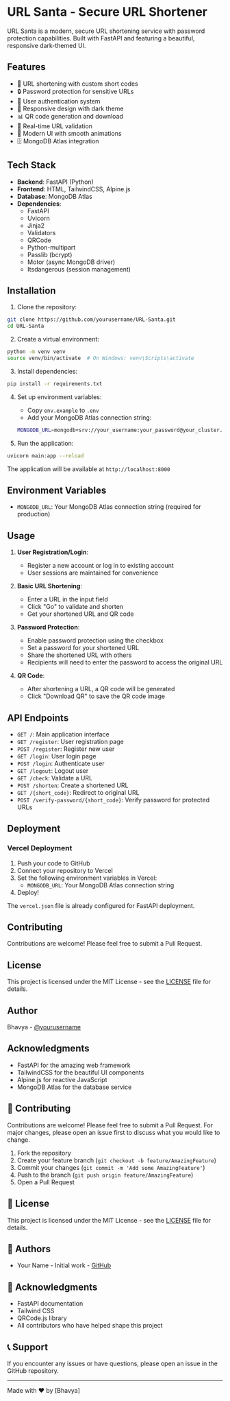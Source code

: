 # URL Santa - Secure URL Shortener

URL Santa is a modern, secure URL shortening service with password protection capabilities. Built with FastAPI and featuring a beautiful, responsive dark-themed UI.

## Features

- 🔗 URL shortening with custom short codes
- 🔒 Password protection for sensitive URLs
- 👤 User authentication system
- 📱 Responsive design with dark theme
- 📊 QR code generation and download
- 🔄 Real-time URL validation
- 🎨 Modern UI with smooth animations
- 🗄️ MongoDB Atlas integration

## Tech Stack

- **Backend**: FastAPI (Python)
- **Frontend**: HTML, TailwindCSS, Alpine.js
- **Database**: MongoDB Atlas
- **Dependencies**:
  - FastAPI
  - Uvicorn
  - Jinja2
  - Validators
  - QRCode
  - Python-multipart
  - Passlib (bcrypt)
  - Motor (async MongoDB driver)
  - Itsdangerous (session management)

## Installation

1. Clone the repository:
```bash
git clone https://github.com/yourusername/URL-Santa.git
cd URL-Santa
```

2. Create a virtual environment:
```bash
python -m venv venv
source venv/bin/activate  # On Windows: venv\Scripts\activate
```

3. Install dependencies:
```bash
pip install -r requirements.txt
```

4. Set up environment variables:
   - Copy `env.example` to `.env`
   - Add your MongoDB Atlas connection string:
   ```bash
   MONGODB_URL=mongodb+srv://your_username:your_password@your_cluster.mongodb.net/?retryWrites=true&w=majority
   ```

5. Run the application:
```bash
uvicorn main:app --reload
```

The application will be available at `http://localhost:8000`

## Environment Variables

- `MONGODB_URL`: Your MongoDB Atlas connection string (required for production)

## Usage

1. **User Registration/Login**:
   - Register a new account or log in to existing account
   - User sessions are maintained for convenience

2. **Basic URL Shortening**:
   - Enter a URL in the input field
   - Click "Go" to validate and shorten
   - Get your shortened URL and QR code

3. **Password Protection**:
   - Enable password protection using the checkbox
   - Set a password for your shortened URL
   - Share the shortened URL with others
   - Recipients will need to enter the password to access the original URL

4. **QR Code**:
   - After shortening a URL, a QR code will be generated
   - Click "Download QR" to save the QR code image

## API Endpoints

- `GET /`: Main application interface
- `GET /register`: User registration page
- `POST /register`: Register new user
- `GET /login`: User login page
- `POST /login`: Authenticate user
- `GET /logout`: Logout user
- `GET /check`: Validate a URL
- `POST /shorten`: Create a shortened URL
- `GET /{short_code}`: Redirect to original URL
- `POST /verify-password/{short_code}`: Verify password for protected URLs

## Deployment

### Vercel Deployment

1. Push your code to GitHub
2. Connect your repository to Vercel
3. Set the following environment variables in Vercel:
   - `MONGODB_URL`: Your MongoDB Atlas connection string
4. Deploy!

The `vercel.json` file is already configured for FastAPI deployment.

## Contributing

Contributions are welcome! Please feel free to submit a Pull Request.

## License

This project is licensed under the MIT License - see the [LICENSE](LICENSE) file for details.

## Author

Bhavya - [@yourusername](https://github.com/yourusername)

## Acknowledgments

- FastAPI for the amazing web framework
- TailwindCSS for the beautiful UI components
- Alpine.js for reactive JavaScript
- MongoDB Atlas for the database service

## 🤝 Contributing

Contributions are welcome! Please feel free to submit a Pull Request. For major changes, please open an issue first to discuss what you would like to change.

1. Fork the repository
2. Create your feature branch (`git checkout -b feature/AmazingFeature`)
3. Commit your changes (`git commit -m 'Add some AmazingFeature'`)
4. Push to the branch (`git push origin feature/AmazingFeature`)
5. Open a Pull Request

## 📄 License

This project is licensed under the MIT License - see the [LICENSE](LICENSE) file for details.

## 👥 Authors

- Your Name - Initial work - [GitHub](https://github.com/terminator2299)

## 🙏 Acknowledgments

- FastAPI documentation
- Tailwind CSS
- QRCode.js library
- All contributors who have helped shape this project

## 📞 Support

If you encounter any issues or have questions, please open an issue in the GitHub repository.

---

Made with ❤️ by [Bhavya]

